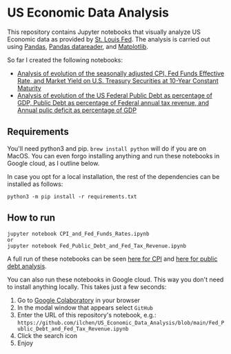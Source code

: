 # US Economic Data Analysis
This repository contains Jupyter notebooks that visually analyze US Economic data as provided by [St. Louis Fed](https://fred.stlouisfed.org).
The analysis is carried out using [Pandas](https://pandas.pydata.org), [Pandas datareader](https://pydata.github.io/pandas-datareader/), and [Matplotlib](https://matplotlib.org/stable/index.html).

So far I created the following notebooks:
* [Analysis of evolution of the seasonally adjusted CPI, Fed Funds Effective Rate, and Market Yield on U.S. Treasury Securities at 10-Year Constant Maturity](./CPI_and_Fed_Funds_Rates.ipynb)
* [Analysis of evolution of the US Federal Public Debt as percentage of GDP, Public Debt as percentage of Federal annual tax revenue, and Annual pulic deficit as percentage of GDP](./Fed_Public_Debt_and_Fed_Tax_Revenue.ipynb)

## Requirements
You'll need python3 and pip. `brew install python` will do if you are on MacOS. You can even forgo installing anything and run these notebooks in Google cloud, as I outline below.

In case you opt for a local installation, the rest of the dependencies can be installed as follows:
```commandline
python3 -m pip install -r requirements.txt
```

## How to run
```commandline
jupyter notebook CPI_and_Fed_Funds_Rates.ipynb
or
jupyter notebook Fed_Public_Debt_and_Fed_Tax_Revenue.ipynb
```
A full run of these notebooks can be seen [here for CPI](https://github.com/ilchen/US_Economic_Data_Analysis/blob/main/CPI_and_Fed_Funds_Rates.ipynb) and
[here for public debt analysis](https://github.com/ilchen/US_Economic_Data_Analysis/blob/main/Fed_Public_Debt_and_Fed_Tax_Revenue.ipynb).  

You can also run these notebooks in Google cloud. This way you don't need to install anything locally. This takes just a few seconds:
1. Go to [Google Colaboratory](https://colab.research.google.com/notebooks/intro.ipynb#recent=true) in your browser
2. In the modal window that appears select `GitHub`
3. Enter the URL of this repository's notebook, e.g.: `https://github.com/ilchen/US_Economic_Data_Analysis/blob/main/Fed_Public_Debt_and_Fed_Tax_Revenue.ipynb`
4. Click the search icon
5. Enjoy
